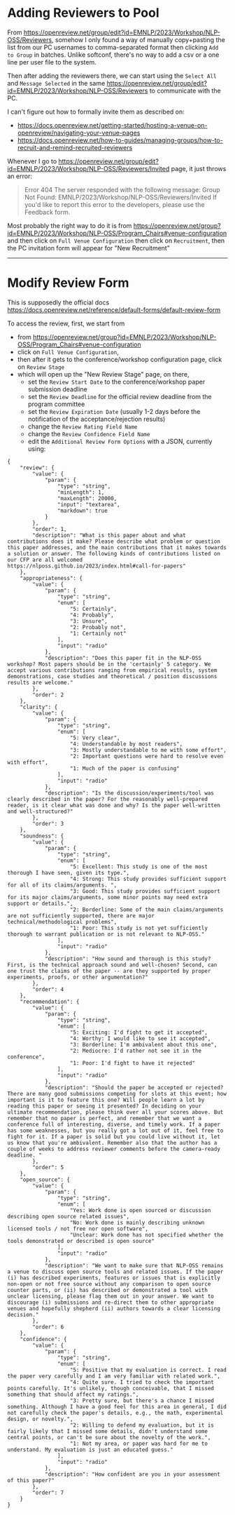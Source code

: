 Adding Reviewers to Pool
====

From https://openreview.net/group/edit?id=EMNLP/2023/Workshop/NLP-OSS/Reviewers, somehow I only found a way of manually copy+pasting the list from our PC usernames to comma-separated format then clicking `Add to Group` in batches. Unlike softconf, there's no way to add a csv or a one line per user file to the system.

Then after adding the reviewers there, we can start using the `Select All` and `Message Selected` in the same https://openreview.net/group/edit?id=EMNLP/2023/Workshop/NLP-OSS/Reviewers to communicate with the PC. 


I can't figure out how to formally invite them as described on:

 - https://docs.openreview.net/getting-started/hosting-a-venue-on-openreview/navigating-your-venue-pages
 - https://docs.openreview.net/how-to-guides/managing-groups/how-to-recruit-and-remind-recruited-reviewers

Whenever I go to https://openreview.net/group/edit?id=EMNLP/2023/Workshop/NLP-OSS/Reviewers/Invited page, it just throws an error:

> Error 404
> The server responded with the following message:
> Group Not Found: EMNLP/2023/Workshop/NLP-OSS/Reviewers/Invited
> If you'd like to report this error to the developers, please use the Feedback form.


Most probably the right way to do it is from https://openreview.net/group?id=EMNLP/2023/Workshop/NLP-OSS/Program_Chairs#venue-configuration and then click on `Full Venue Configuration` then click on `Recruitment`, then the PC invitation form will appear for "New Recruitment"


----

Modify Review Form
====

This is supposedly the official docs https://docs.openreview.net/reference/default-forms/default-review-form

To access the review, first, we start from 

 - from https://openreview.net/group?id=EMNLP/2023/Workshop/NLP-OSS/Program_Chairs#venue-configuration
 - click on `Full Venue Configuration`, 
 - then after it gets to the conference/workshop configuration page, click on `Review Stage`
 - which will open up the "New Review Stage" page, on there,
     - set the `Review Start Date` to the conference/workshop paper submission deadline
     - set the `Review Deadline` for the official review deadline from the program committee
     - set the `Review Expiration Date` (usually 1-2 days before the notification of the acceptance/rejection results)
     - change the `Review Rating Field Name`
     - change the `Review Confidence Field Name`
     - edit the `Additional Review Form Options` with a JSON, currently using:

```
{
    "review": {
        "value": {
            "param": {
                "type": "string",
                "minLength": 1,
                "maxLength": 20000,
                "input": "textarea",
                "markdown": true
            }
        },
        "order": 1,
        "description": "What is this paper about and what contributions does it make? Please describe what problem or question this paper addresses, and the main contributions that it makes towards a solution or answer. The following kinds of contributions listed on our CFP are all welcomed https://nlposs.github.io/2023/index.html#call-for-papers"
    },
    "appropriateness": {
        "value": {
            "param": {
                "type": "string",
                "enum": [
                    "5: Certainly",
                    "4: Probably",
                    "3: Unsure",
                    "2: Probably not",
                    "1: Certainly not"
                ],
                "input": "radio"
            },
            "description": "Does this paper fit in the NLP-OSS workshop? Most papers should be in the 'certainly' 5 category. We accept various contributions ranging from empirical results, system demonstrations, case studies and theoretical / position discussions results are welcome."
        },
        "order": 2
    },
    "clarity": {
        "value": {
            "param": {
                "type": "string",
                "enum": [
                    "5: Very clear",
                    "4: Understandable by most readers",
                    "3: Mostly understandable to me with some effort",
                    "2: Important questions were hard to resolve even with effort",
                    "1: Much of the paper is confusing"
                ],
                "input": "radio"
            },
            "description": "Is the discussion/experiments/tool was clearly described in the paper? For the reasonably well-prepared reader, is it clear what was done and why? Is the paper well-written and well-structured?"
        },
        "order": 3
    },
    "soundness": {
        "value": {
            "param": {
                "type": "string",
                "enum": [
                    "5: Excellent: This study is one of the most thorough I have seen, given its type.",
                    "4: Strong: This study provides sufficient support for all of its claims/arguments. ",
                    "3: Good: This study provides sufficient support for its major claims/arguments, some minor points may need extra support or details.",
                    "2: Borderline: Some of the main claims/arguments are not sufficiently supported, there are major technical/methodological problems",
                    "1: Poor: This study is not yet sufficiently thorough to warrant publication or is not relevant to NLP-OSS."
                ],
                "input": "radio"
            },
            "description": "How sound and thorough is this study? First, is the technical approach sound and well-chosen? Second, can one trust the claims of the paper -- are they supported by proper experiments, proofs, or other argumentation?"
        },
        "order": 4
    },
    "recommendation": {
        "value": {
            "param": {
                "type": "string",
                "enum": [
                    "5: Exciting: I'd fight to get it accepted",
                    "4: Worthy: I would like to see it accepted",
                    "3: Borderline: I'm ambivalent about this one",
                    "2: Mediocre: I'd rather not see it in the conference",
                    "1: Poor: I'd fight to have it rejected"
                ],
                "input": "radio"
            },
            "description": "Should the paper be accepted or rejected? There are many good submissions competing for slots at this event; how important is it to feature this one? Will people learn a lot by reading this paper or seeing it presented? In deciding on your ultimate recommendation, please think over all your scores above. But remember that no paper is perfect, and remember that we want a conference full of interesting, diverse, and timely work. If a paper has some weaknesses, but you really got a lot out of it, feel free to fight for it. If a paper is solid but you could live without it, let us know that you're ambivalent. Remember also that the author has a couple of weeks to address reviewer comments before the camera-ready deadline. "
        },
        "order": 5
    },
    "open_source": {
        "value": {
            "param": {
                "type": "string",
                "enum": [
                    "Yes: Work done is open sourced or discussion describing open source related issues",
                    "No: Work done is mainly describing unknown licensed tools / not free nor open software",
                    "Unclear: Work done has not specified whether the tools demonstrated or described is open source"
                ],
                "input": "radio"
            },
            "description": "We want to make sure that NLP-OSS remains a venue to discuss open source tools and related issues. If the paper (i) has described experiments, features or issues that is explicitly non-open or not free source without any comparison to open source counter parts, or (ii) has described or demonstrated a tool with unclear licensing, please flag them out in your answer. We want to discourage (i) submissions and re-direct them to other appropriate venues and hopefully shepherd (ii) authors towards a clear licensing decision."
        },
        "order": 6
    },
    "confidence": {
        "value": {
            "param": {
                "type": "string",
                "enum": [
                    "5: Positive that my evaluation is correct. I read the paper very carefully and I am very familiar with related work.",
                    "4: Quite sure. I tried to check the important points carefully. It's unlikely, though conceivable, that I missed something that should affect my ratings.",
                    "3: Pretty sure, but there's a chance I missed something. Although I have a good feel for this area in general, I did not carefully check the paper's details, e.g., the math, experimental design, or novelty.",
                    "2: Willing to defend my evaluation, but it is fairly likely that I missed some details, didn't understand some central points, or can't be sure about the novelty of the work.",
                    "1: Not my area, or paper was hard for me to understand. My evaluation is just an educated guess."
                ],
                "input": "radio"
            },
            "description": "How confident are you in your assessment of this paper?"
        },
        "order": 7
    }
}
```
